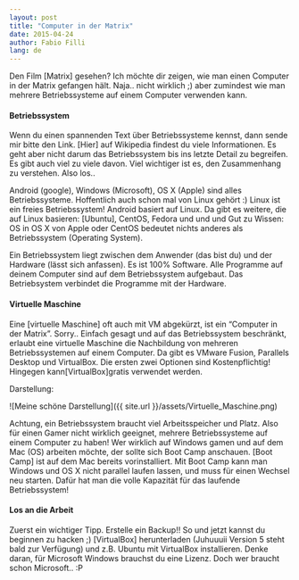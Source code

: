 ```yaml
---
layout: post
title: "Computer in der Matrix"
date: 2015-04-24
author: Fabio Filli
lang: de
---
```

Den Film [Matrix] gesehen? Ich möchte dir zeigen, wie man einen Computer in der Matrix gefangen hält. Naja.. nicht wirklich ;) aber zumindest wie man mehrere Betriebssysteme auf einem Computer verwenden kann.

#### Betriebssystem
Wenn du einen spannenden Text über Betriebssysteme kennst, dann sende mir bitte den Link. [Hier] auf Wikipedia findest du viele Informationen. Es geht aber nicht darum das Betriebssystem bis ins letzte Detail zu begreifen. Es gibt auch viel zu viele davon. Viel wichtiger ist es, den Zusammenhang zu verstehen. Also los..

Android (google), Windows (Microsoft), OS X (Apple) sind alles Betriebssysteme. Hoffentlich auch schon mal von Linux gehört :) Linux ist ein freies Betriebssystem! Android basiert auf Linux. Da gibt es weitere, die auf Linux basieren: [Ubuntu], CentOS, Fedora und und und
Gut zu Wissen: OS in OS X von Apple oder CentOS bedeutet nichts anderes als Betriebssystem (Operating System).

Ein Betriebssystem liegt zwischen dem Anwender (das bist du) und der Hardware (lässt sich anfassen). Es ist 100% Software. Alle Programme auf deinem Computer sind auf dem Betriebssystem aufgebaut. Das Betriebsystem verbindet die Programme mit der Hardware.

#### Virtuelle Maschine
Eine [virtuelle Maschine] oft auch mit VM abgekürzt, ist ein “Computer in der Matrix”. Sorry.. Einfach gesagt und auf das Betriebssystem beschränkt, erlaubt eine virtuelle Maschine die Nachbildung von mehreren Betriebssystemen auf einem Computer. Da gibt es VMware Fusion, Parallels Desktop und VirtualBox. Die ersten zwei Optionen sind Kostenpflichtig! Hingegen kann[VirtualBox]gratis verwendet werden.

Darstellung:

![Meine schöne Darstellung]({{ site.url }}/assets/Virtuelle_Maschine.png)


Achtung, ein Betriebssystem braucht viel Arbeitsspeicher und Platz. Also für einen Gamer nicht wirklich geeignet, mehrere Betriebssysteme auf einem Computer zu haben! Wer wirklich auf Windows gamen und auf dem Mac (OS) arbeiten möchte, der sollte sich Boot Camp anschauen. [Boot Camp] ist auf dem Mac bereits vorinstalliert. Mit Boot Camp kann man Windows und OS X nicht parallel laufen lassen, und muss für einen Wechsel neu starten. Dafür hat man die volle Kapazität für das laufende Betriebssystem!

#### Los an die Arbeit
Zuerst ein wichtiger Tipp. Erstelle ein Backup!! So und jetzt kannst du beginnen zu hacken ;) [VirtualBox] herunterladen (Juhuuuii Version 5 steht bald zur Verfügung) und z.B. Ubuntu mit VirtualBox installieren. Denke daran, für Microsoft Windows brauchst du eine Lizenz. Doch wer braucht schon Microsoft.. :P
